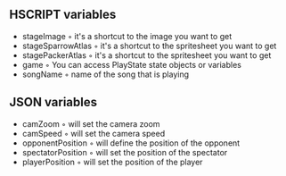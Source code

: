 ## HSCRIPT variables
- stageImage ◦ it's a shortcut to the image you want to get
- stageSparrowAtlas ◦ it's a shortcut to the spritesheet you want to get
- stagePackerAtlas ◦ it's a shortcut to the spritesheet you want to get
- game ◦ You can access PlayState state objects or variables
- songName ◦ name of the song that is playing

## JSON variables
- camZoom ◦ will set the camera zoom
- camSpeed ◦ will set the camera speed
- opponentPosition ◦ will define the position of the opponent
- spectatorPosition ◦ will set the position of the spectator
- playerPosition ◦ will set the position of the player
